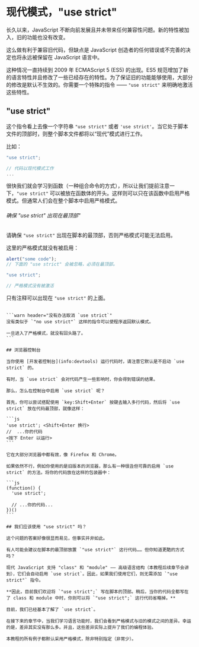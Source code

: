 # 现代模式，"use strict"

长久以来，JavaScript 不断向前发展且并未带来任何兼容性问题。新的特性被加入，旧的功能也没有改变。

这么做有利于兼容旧代码，但缺点是 JavaScript 创造者的任何错误或不完善的决定也将永远被保留在 JavaScript 语言中。

这种情况一直持续到 2009 年 ECMAScript 5 (ES5) 的出现。ES5 规范增加了新的语言特性并且修改了一些已经存在的特性。为了保证旧的功能能够使用，大部分的修改是默认不生效的。你需要一个特殊的指令 —— `"use strict"` 来明确地激活这些特性。

## "use strict"

这个指令看上去像一个字符串 `"use strict"` 或者 `'use strict'`。当它处于脚本文件的顶部时，则整个脚本文件都将以“现代”模式进行工作。

比如：

```js
"use strict";

// 代码以现代模式工作
...
```

很快我们就会学习到函数（一种组合命令的方式），所以让我们提前注意一下，`"use strict"` 可以被放在函数体的开头。这样则可以只在该函数中启用严格模式。但通常人们会在整个脚本中启用严格模式。

###### 确保 \"use strict\" 出现在最顶部"
请确保 `"use strict"` 出现在脚本的最顶部，否则严格模式可能无法启用。

这里的严格模式就没有被启用：

```js no-strict
alert("some code");
// 下面的 "use strict" 会被忽略，必须在最顶部。

"use strict";

// 严格模式没有被激活
```

只有注释可以出现在 `"use strict"` 的上面。
````

```warn header="没有办法取消 `use strict`"
没有类似于 `"no use strict"` 这样的指令可以使程序返回默认模式。

一旦进入了严格模式，就没有回头路了。
```

## 浏览器控制台

当你使用 [开发者控制台](info:devtools) 运行代码时，请注意它默认是不启动 `use strict` 的。

有时，当 `use strict` 会对代码产生一些影响时，你会得到错误的结果。

那么，怎么在控制台中启用 `use strict` 呢？

首先，你可以尝试搭配使用 `key:Shift+Enter` 按键去输入多行代码，然后将 `use strict` 放在代码最顶部，就像这样：

```js
'use strict'; <Shift+Enter 换行>
//  ...你的代码
<按下 Enter 以运行>
```

它在大部分浏览器中都有效，像 Firefox 和 Chrome。

如果依然不行，例如你使用的是旧版本的浏览器，那么有一种很丑但可靠的启用 `use strict` 的方法。将你的代码放在这样的包装器中：

```js
(function() {
  'use strict';

  // ...你的代码...
})()
```

## 我们应该使用 "use strict" 吗？

这个问题的答案好像很显而易见，但事实并非如此。

有人可能会建议在脚本的最顶部放置 `"use strict"` 这行代码…… 但你知道更酷的方式吗？

现代 JavaScript 支持 "class" 和 "module" —— 高级语言结构（本教程后续章节会讲到），它们会自动启用 `use strict`。因此，如果我们使用它们，则无需添加 `"use strict"` 指令。

**因此，目前我们欢迎将 `"use strict";` 写在脚本的顶部。稍后，当你的代码全都写在了 class 和 module 中时，你则可以将 `"use strict";` 这行代码省略掉。**

目前，我们已经基本了解了 `use strict`。

在接下来的章节中，当我们学习语言功能时，我们会看到严格模式与旧的模式之间的差异。幸运的是，差异其实没有那么多。并且，这些差异实际上提升了我们的编程体验。

本教程的所有例子都默认采用严格模式，除非特别指定（非常少）。
